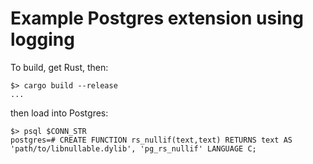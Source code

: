 # Example Postgres extension using logging

To build, get Rust, then:

```console
$> cargo build --release
...
```

then load into Postgres:

```console
$> psql $CONN_STR
postgres=# CREATE FUNCTION rs_nullif(text,text) RETURNS text AS 'path/to/libnullable.dylib', 'pg_rs_nullif' LANGUAGE C;
```
